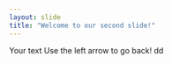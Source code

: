 ```yaml
---
layout: slide
title: "Welcome to our second slide!"
---
```

Your text
Use the left arrow to go back!
dd
